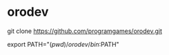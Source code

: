 # orodev

git clone https://github.com/programgames/orodev.git

export PATH="$(pwd)/orodev/bin:$PATH"
